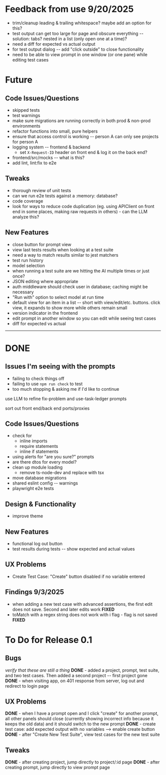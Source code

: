 # Feedback from use 9/20/2025
- trim/cleanup leading & trailing whitespace? maybe add an option for this?
- test output can get too large for page and obscure everything -- solution: tabs? nested in a list (only open one at a time)?
- need a diff for expected vs actual output
- for test output dialog -- add "click outside" to close functionality
- need to be able to view prompt in one window (or one pane) while editing test cases

# Future

## Code Issues/Questions
- skipped tests
- test warnings
- make sure migrations are running correctly in both prod & non-prod environments
- refactor functions into small, pure helpers
- ensure that access control is working -- person A can only see projects for person A
- logging system -- frontend & backend
  - set `X-Request-ID` header on front end & log it on the back end?
- frontend/src/mocks -- what is this?
- add lint, lint:fix to e2e

## Tweaks
- thorough review of unit tests
- can we run e2e tests against a :memory: database?
- code coverage
- look for ways to reduce code duplication (eg. using APIClient on front end in some places, making raw requests in others) - can the LLM analyze this?

## New Features
- close button for prompt view
- view last tests results when looking at a test suite
- need a way to match results similar to jest matchers
- test run history
- model selection
- when running a test suite are we hitting the AI multiple times or just once?
- JSON editing where appropriate
- auth middleware should check user in database; caching might be necessary
- "Run with" option to select model at run time
- default view for an item in a list -- short with view/edit/etc. buttons. click view, it expands to show more while others remain small
- version indicator in the frontend
- edit prompt in another window so you can edit while seeing test cases
- diff for expected vs actual

---

# DONE

## Issues I'm seeing with the prompts
- failing to check things off
- failing to use `npm run check` to test
- too much stopping & asking me if I'd like to continue

use LLM to refine fix-problem and use-task-ledger prompts

sort out front end/back end ports/proxies

## Code Issues/Questions
- check for
  - inline imports
  - require statements
  - inline if statements
- using alerts for "are you sure?" prompts
- are there dtos for every model?
- clean up module loading
  - remove ts-node-dev and replace with tsx
- move database migrations
- shared eslint config -- warnings
- playwright e2e tests

## Design & Functionality
- improve theme

## New Features
- functional log out button
- test results during tests -- show expected and actual values

## UX Problems
- Create Test Case: "Create" button disabled if no variable entered

## Findings 9/3/2025
- when adding a new test case with advanced assertions, the first edit does not save. Second and later edits work **FIXED**
- toMatch with a regex string does not work with i flag - flag is not saved **FIXED**

# To Do for Release 0.1

## Bugs
*verify that these are still a thing*
**DONE** - added a project, prompt, test suite, and two test cases. Then added a second project -- first project gone
**DONE** - when visiting app, on 401 response from server, log out and redirect to login page

## UX Problems
**DONE** - when I have a prompt open and I click "create" for another prompt, all other panels should close (currently showing incorrect info because it keeps the old data) and it should switch to the new prompt
**DONE** - create test case: add expected output with no variables --> enable create button
**DONE** - after "Create New Test Suite", view test cases for the new test suite

## Tweaks
**DONE** - after creating project, jump directly to project/:id page
**DONE** - after creating prompt, jump directly to view prompt page
